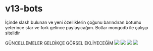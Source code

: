 # v13-bots

İçinde slash bulunan ve yeni özelliklerin çoğunu barındıran botumu yeterince star ve fork gelince paylaşıcağım. Botlar mongodb ile çalışıp sitelidir

GÜNCELLEMELER GELDİKÇE GÖRSEL EKLİYECEĞİM
<img src="https://cdn.discordapp.com/attachments/913830657422135386/999239067038388244/unknown.png">
<img src="https://cdn.discordapp.com/attachments/913830657422135386/999239257333968946/unknown.png">
<img src="https://cdn.discordapp.com/attachments/913830657422135386/999239396882653296/unknown.png">
<img src="https://cdn.discordapp.com/attachments/913830657422135386/999239154451873792/unknown.png">
